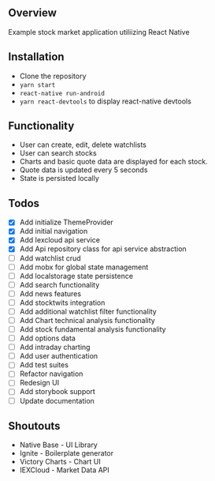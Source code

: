 ## Overview
Example stock market application utiliizing React Native

## Installation
- Clone the repository
- `yarn start`
- `react-native run-android`
- `yarn react-devtools` to display react-native devtools

## Functionality
- User can create, edit, delete watchlists
- User can search stocks
- Charts and basic quote data are displayed for each stock.
- Quote data is updated every 5 seconds
- State is persisted locally

## Todos
- [x] Add initialize ThemeProvider
- [x] Add initial navigation
- [x] Add Iexcloud api service
- [x] Add Api repository class for api service abstraction
- [ ] Add watchlist crud
- [ ] Add mobx for global state management
- [ ] Add localstorage state persistence
- [ ] Add search functionality
- [ ] Add news features
- [ ] Add stocktwits integration
- [ ] Add additional watchlist filter functionality
- [ ] Add Chart technical analysis functionality
- [ ] Add stock fundamental analysis functionality
- [ ] Add options data
- [ ] Add intraday charting
- [ ] Add user authentication
- [ ] Add test suites
- [ ] Refactor navigation
- [ ] Redesign UI
- [ ] Add storybook support
- [ ] Update documentation

## Shoutouts
- Native Base - UI Library
- Ignite - Boilerplate generator
- Victory Charts - Chart UI
- IEXCloud - Market Data API
